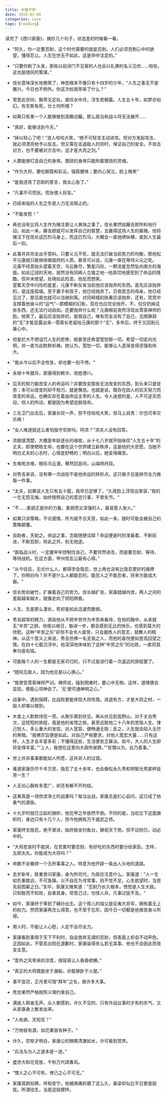 ```yaml
---
title: 步履不停
date: 2019-01-06
categories: Love
tags: [reading]
---
```


读完了《德川家康》，摘抄几个句子，状态差的时候看一看。

<!-- more -->

- “阿久，你一定要忍耐，这个时代需要的就是忍耐。人们必须克制心中的欲望，懂得忍让。人生在世无不如此，这是命中注定的。”  

- “只要你剃了头发，那些以前闭门不见客的人也会以礼佛的名义见你......哈哈，这也是随风的策谋。”  

- 信长意味深长地微笑了，神态根本不像只有十四岁的少年，“人生之事无不是雅兴，今日也不例外。你这次给我带来了什么？”  

- 常思此世间，飘零无定处。直叹水中月，浮生若朝露。人生五十年，如梦亦如幻。有生斯有死，壮士何所憾？  

- 如果只有某一个人能够做到高瞻远瞩，那么政治和战斗将无法展开.....  

- “真好，能够活到今天。”  

- “掉以轻心了吧！”浪人哈哈大笑，“绝不可轻言主动进攻。但对方发起攻击，就必须漂亮地予以反击。但又需在击退敌人的同时，保证自己的安全。不攻击对方，也不要被对方击中。这才是大将之剑。”  

- 人要能够打造自己的身体。猥琐的身体只能附着猥琐的灵魂。  

- “作为大将，要吃朝霞和彩云，强筋健体；要内心哭泣，脸上微笑”  

- “是我违背了忍耐的誓言，我太心急了。”  

- “凡事不可慌张。慌张使人目盲。”  

- 已经来临的人生之冬是人力无法阻止的。  

- “不能发怒！”  

- 再也没有比将人生作为赌注更让人爽快之事了。信长果然如藤吉郎所料地行动。如此一来，藤吉郎就可以发挥自己的智慧，去赢得这场人生的豪赌。他将赌注下在信长这匹烈马身上，而这匹烈马，大概会一直驰骋纵横，直到人生最后一刻。  

- 此事并非完全出乎意料。只要义元不死，就无法打破当前势力的均衡，那他松平元康就只能继续做骏府的人质。甚至可以说，元康一直在等待义元之死。  
	元康不经意抬头望着天空，乌云散尽，繁星闪烁，一颗流星忽然坠向南方的海面。如此辽阔的天地，居然没有冈崎人立锥之地--他真切地感受到了命运的残酷，但并未绝望。处境如此险恶，他反而想笑。  
	望着天空中闪烁的星星，元康不断反省当前他应该抛弃的东西。首先应该抛弃的，是这座孤城。至于妻子和孩子，他已经抛弃了。日夜思念的母亲，他已经见过了，那见面也就可以当做别离。对冈崎城的执著应该抛弃，还有，冥冥中支撑着他奋斗的“运气”--那模糊的幻影，现在也应完全抛开。不，仅仅扔掉这些东西，还无法行动自如。还要抛弃什么呢？元康眼前突然浮现出雪斋禅师的脸。他笑了。最后应该抛弃的，是我自己，唯有完全没有了自己，无限静寂的“无”才能显露出来--雪斋长老留给元康的那个“无”，多年后，终于又回到元康心中。  

- 但是於大不想诅咒人生的悲惨，她甚至还希望宽恕那一切，希望一切走向光明，并一直为此默默祈祷。她认为，宽恕一切，能够让人逐渐变得坚强和伟大。  

- "我从今以后不会性急，却也要一刻不停。"  

- 永禄十年腊月，家康得到敕许，改姓德川。  

- 后天的努力能改变人的命运吗？非要改变那些无法改变的东西，到头来只是徒劳；本可以改变的却不努力，就是懈怠。也就是说，既存在因人的后天努力而改变的命运，也确实存在着由命运主宰的人生。令人迷惑的是，人不可逆天而动，但人的所动，都是因为希望逃脱宿命。  

- 三左卫门出去后，家康长叹一声，禁不住哈哈大笑，但马上自责：尔岂可幸灾乐祸！  

- "女人难道就这么害怕独守空房吗，阿浓？"浓夫人没有回答。    

- 浓姬很清楚，大概是年龄逐长的缘故，从十七八岁就开始咏叹“人生五十年”的丈夫，即使牺牲生命，也要在这个世界建立新秩序，这是他的大悲愿。当她不明白丈夫的心志时，心情是舒畅的；明白以后，她变得痛苦。  

- 生难死亦难，眼际乌云漫，蓦然回首间，山端明月现。  

- 对秀吉来说，没有哪一次战役不是他命运的转折点。这只猴子总是拼尽全力做每一件事。  

- “太夫，如果说人生只有五十载，我早已足够了。“久政脸上浮现出笑容，”我的一生无怨无悔，始终按照自己的意志行事，不曾失节。“  

- “不......柔弱正是你的力量。柔弱而又坚强的人，最易惹人发火。”  

- 如果只讲策略，不论感情，所为就不合天意，如此一来，随时可能会被自己的策略颠覆。  

- 自助者，天助之。命运之事，怎能随便试探？命运便是时刻准备着，不断前进，不断忍耐，除此之外，别无他途。  

- “面临战斗时，一定要牢牢控制住自己，不要贸然进击，而是要忍耐、等待，等待战机。在这方面，甲州信玄公最有心得。”  

- "从今往后，无论什么人，都得学会隐忍，世上再也没有比隐忍更好的盾牌了。你明白吗？并不是什么人都能忍的。能忍人之不能忍者，将来方能成大器。"  

- 信长势如破竹，扩展着自己的势力。信长越扩张，家康就越内敛，两人之间的差距越来越大，就像走向了阴阳两极。  

- 人生，生是那么漫长，死却是如此迅速而脆弱。  

- 秀吉超常的精力，源自他从不把辛劳作为辛劳来看待，在他的胸中，从来就无“辛劳”之辞。他夜以继日，每进一步，都会感到无比的快乐，也感到莫大的欣慰。这种“辛劳之乐”非但不会令人疲劳，只会磨炼人的意志，鼓舞人的精神。从这个意义上来说，秀吉仿佛一名无我之人，而他的喜悦便如登高回望之情。在四十七载沉浮中，他深深地体味到了这种“辛劳之乐”的功效，一直将其奉为座右铭。  

- 可能每个人的一生都是无家可归的，只不过是进行着一次遥远的旅程罢了。  

- “随风无敌人，因为他总是以心换心。”  

- “我曾受雪斋禅师严训。禅师说，碰到困难时，要心中无物，这样，道理便会显现，便能心领神会了。‘无’便可通神明之心。”  

- 战事中，遇到阻碍，比战败更能体现大将性情。进退有方，才是大将之材，一般人却难以做到。  

- 木食上人默默待在一旁。从聚乐第到伏见，再从伏见到高野山，对于关白秀次，这短短的旅程，竟是他的省悟之旅，甚至远胜他二十八年的苦恼人生。律己恕人，多么重大的发现，对人宽容，便畅通无阻；反之，人生就会陷入无尽的黑暗。“我佛宗旨便是如此。对自己严格要求，对他人宽宏大量......只有这样，人生才会丰富多彩；不懂得这些，生活便贫乏寡淡。如今，大人的人生即将变得丰富。”“上人，我想在这里向大政所谢罪。”“贫僧以为，此乃善事。”  

- 世上并非事事都能如人所愿，这并非人的过错。  

- 难道家康历尽千辛万苦，隐忍了五十余年，也会像松永久秀和明智光秀那样徒劳一生？  

- 人无论心胸有多宽广，却还有解不开的结。  

- 这果真是一场欣求净土的战事吗？每当出战，家康总是扪心自问，这已成了他勇气的源泉。  

- 十九岁时就已立起的旗帜，他花甲之年依然不倒。不同的是，当初立下这面旗帜时，身边只有十几个人，而今他拥有万千威武之师。  

- 家康终生隐忍，绝不冒进，始终稳坐钓鱼台，静观天下势。但不动则已，动必中的。  

- “大将悲哀时不能哭，在苦累时要忍耐，有好吃的东西时要分给家臣。怎样，五郎太丸，你能成为大将吗？”  

- 命数不会眷顾一个无所事事之人，特意为他开辟一条出人头地的道路。  

- 去岁新年，胜重曾问家康，身为所司代，为政应注意什么。家康道：“人一生如负重致远，不可急躁。以不自在为寻常事，则不觉不足。心生欲望时，当思先前困窘之日。”言毕，家康又微笑道：”忍耐乃长久根本，愤怒是人生大敌。只知胜而不知败，自害其身。常思己过，勿怪人非。凡事过犹不及。“  

- 如今，家康终于等到了嫡孙出生。这个孩儿的祖父是征夷大将军，拥有着无上的权力。然而家康再怎么得意，也不至于忘形，因今日一切都是他艰苦奋斗所得。  

- 用人时，不能让人心慰，人定不会尽全力。  

- 家康看到事情于天下不利时，自会放弃无谓的忍耐，但表面上却会不动声色。正因如此，不管高台院在道歉时，家康装得多么若无其事，他也不会因此而改变主意。  

- ”意外之风带来的凉意，很容易让人昏昏欲睡。”  

- “真正的大将既能坐于漏船，亦能够卧于火屋。”  

- 事不宜迟，正月里可借“拜年”之名，做许多大事。  

- 秀忠果然严格按照义理约束自己。  

- 满座人鸦雀无声。众人都感到，许久不见的、只有作战议事时才有的杀气，又从家康身上散发出来。  

- “人有病，天知否？”  

- "万物皆有源，如花果皆有种子。"  

- 许久，宗矩才明白，家康公的眼睛清澈如水，许可看到冥界。  

- “兵法与为人之道本是一途。”  

- 盛世大和花竞放，千秋万代颂春风。  

- “憎人之心不可有，律己之心不可无。”  

- 家康其颜如佛，祥和安宁。他被病痛折磨了这么久，鼻梁却似比平日更是挺拔。所谓往生，当是这般模样。  

